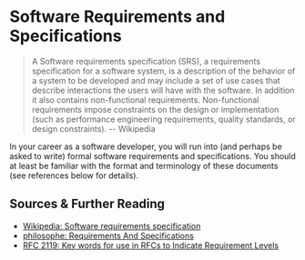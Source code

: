 # Software Requirements and Specifications

> A Software requirements specification (SRS), a requirements specification for a software system, is a description of the behavior of a system to be developed and may include a set of use cases that describe interactions the users will have with the software. In addition it also contains non-functional requirements. Non-functional requirements impose constraints on the design or implementation (such as performance engineering requirements, quality standards, or design constraints). -- Wikipedia

In your career as a software developer, you will run into (and perhaps be asked to write) formal software requirements and specifications.  You should at least be familiar with the format and terminology of these documents (see references below for details).

## Sources & Further Reading

* [Wikipedia: Software requirements specification](http://en.wikipedia.org/wiki/Software_Requirements_Specification)
* [philosophe: Requirements And Specifications](http://philosophe.com/design/requirements/)
* [RFC 2119: Key words for use in RFCs to Indicate Requirement Levels](http://www.ietf.org/rfc/rfc2119.txt)
